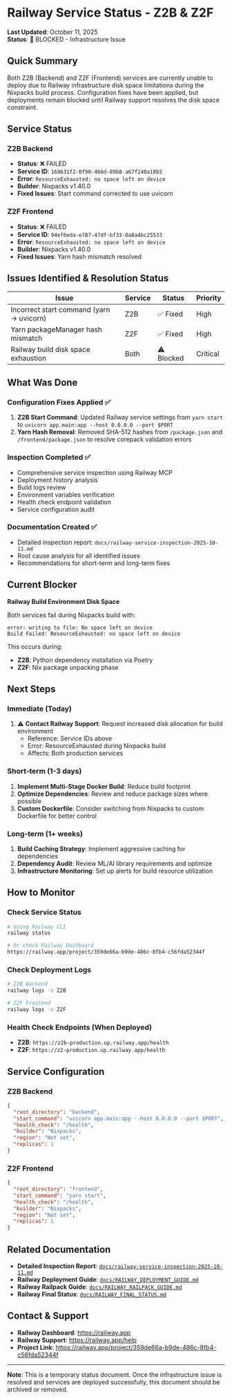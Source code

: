 # Railway Service Status - Z2B & Z2F

**Last Updated**: October 11, 2025  
**Status**: 🔴 BLOCKED - Infrastructure Issue

## Quick Summary

Both Z2B (Backend) and Z2F (Frontend) services are currently unable to deploy due to Railway infrastructure disk space limitations during the Nixpacks build process. Configuration fixes have been applied, but deployments remain blocked until Railway support resolves the disk space constraint.

## Service Status

### Z2B Backend
- **Status**: ❌ FAILED
- **Service ID**: `169631f2-0f90-466d-89b8-a67f240a18b5`
- **Error**: `ResourceExhausted: no space left on device`
- **Builder**: Nixpacks v1.40.0
- **Fixed Issues**: Start command corrected to use uvicorn

### Z2F Frontend
- **Status**: ❌ FAILED  
- **Service ID**: `94ef6eda-e787-47df-bf33-0a8a4bc25533`
- **Error**: `ResourceExhausted: no space left on device`
- **Builder**: Nixpacks v1.40.0
- **Fixed Issues**: Yarn hash mismatch resolved

## Issues Identified & Resolution Status

| Issue | Service | Status | Priority |
|-------|---------|--------|----------|
| Incorrect start command (yarn → uvicorn) | Z2B | ✅ Fixed | High |
| Yarn packageManager hash mismatch | Z2F | ✅ Fixed | High |
| Railway build disk space exhaustion | Both | ⚠️ Blocked | Critical |

## What Was Done

### Configuration Fixes Applied ✅
1. **Z2B Start Command**: Updated Railway service settings from `yarn start` to `uvicorn app.main:app --host 0.0.0.0 --port $PORT`
2. **Yarn Hash Removal**: Removed SHA-512 hashes from `/package.json` and `/frontend/package.json` to resolve corepack validation errors

### Inspection Completed ✅
- Comprehensive service inspection using Railway MCP
- Deployment history analysis
- Build logs review
- Environment variables verification
- Health check endpoint validation
- Service configuration audit

### Documentation Created ✅
- Detailed inspection report: `docs/railway-service-inspection-2025-10-11.md`
- Root cause analysis for all identified issues
- Recommendations for short-term and long-term fixes

## Current Blocker

**Railway Build Environment Disk Space**

Both services fail during Nixpacks build with:
```
error: writing to file: No space left on device
Build Failed: ResourceExhausted: no space left on device
```

This occurs during:
- **Z2B**: Python dependency installation via Poetry
- **Z2F**: Nix package unpacking phase

## Next Steps

### Immediate (Today)
1. ⚠️ **Contact Railway Support**: Request increased disk allocation for build environment
   - Reference: Service IDs above
   - Error: ResourceExhausted during Nixpacks build
   - Affects: Both production services

### Short-term (1-3 days)
1. **Implement Multi-Stage Docker Build**: Reduce build footprint
2. **Optimize Dependencies**: Review and reduce package sizes where possible
3. **Custom Dockerfile**: Consider switching from Nixpacks to custom Dockerfile for better control

### Long-term (1+ weeks)
1. **Build Caching Strategy**: Implement aggressive caching for dependencies
2. **Dependency Audit**: Review ML/AI library requirements and optimize
3. **Infrastructure Monitoring**: Set up alerts for build resource utilization

## How to Monitor

### Check Service Status
```bash
# Using Railway CLI
railway status

# Or check Railway Dashboard
https://railway.app/project/359de66a-b9de-486c-8fb4-c56fda52344f
```

### Check Deployment Logs
```bash
# Z2B Backend
railway logs -s Z2B

# Z2F Frontend  
railway logs -s Z2F
```

### Health Check Endpoints (When Deployed)
- **Z2B**: `https://z2b-production.up.railway.app/health`
- **Z2F**: `https://z2-production.up.railway.app/health`

## Service Configuration

### Z2B Backend
```json
{
  "root_directory": "backend",
  "start_command": "uvicorn app.main:app --host 0.0.0.0 --port $PORT",
  "health_check": "/health",
  "builder": "Nixpacks",
  "region": "Not set",
  "replicas": 1
}
```

### Z2F Frontend
```json
{
  "root_directory": "frontend",
  "start_command": "yarn start",
  "health_check": "/health",
  "builder": "Nixpacks",
  "region": "Not set",
  "replicas": 1
}
```

## Related Documentation

- **Detailed Inspection Report**: [`docs/railway-service-inspection-2025-10-11.md`](docs/railway-service-inspection-2025-10-11.md)
- **Railway Deployment Guide**: [`docs/RAILWAY_DEPLOYMENT_GUIDE.md`](docs/RAILWAY_DEPLOYMENT_GUIDE.md)
- **Railway Railpack Guide**: [`docs/RAILWAY_RAILPACK_GUIDE.md`](docs/RAILWAY_RAILPACK_GUIDE.md)
- **Railway Final Status**: [`docs/RAILWAY_FINAL_STATUS.md`](docs/RAILWAY_FINAL_STATUS.md)

## Contact & Support

- **Railway Dashboard**: https://railway.app
- **Railway Support**: https://railway.app/help
- **Project Link**: https://railway.app/project/359de66a-b9de-486c-8fb4-c56fda52344f

---

**Note**: This is a temporary status document. Once the infrastructure issue is resolved and services are deployed successfully, this document should be archived or removed.

